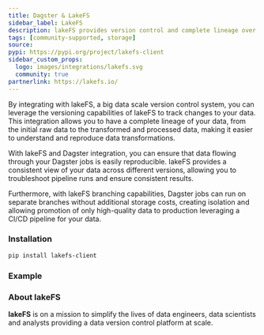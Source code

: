 ```yaml
---
title: Dagster & LakeFS
sidebar_label: LakeFS
description: lakeFS provides version control and complete lineage over the data lake.
tags: [community-supported, storage]
source:
pypi: https://pypi.org/project/lakefs-client
sidebar_custom_props:
  logo: images/integrations/lakefs.svg
  community: true
partnerlink: https://lakefs.io/
---
```


By integrating with lakeFS, a big data scale version control system, you can leverage the versioning capabilities of lakeFS to track changes to your data. This integration allows you to have a complete lineage of your data, from the initial raw data to the transformed and processed data, making it easier to understand and reproduce data transformations.

With lakeFS and Dagster integration, you can ensure that data flowing through your Dagster jobs is easily reproducible. lakeFS provides a consistent view of your data across different versions, allowing you to troubleshoot pipeline runs and ensure consistent results.

Furthermore, with lakeFS branching capabilities, Dagster jobs can run on separate branches without additional storage costs, creating isolation and allowing promotion of only high-quality data to production leveraging a CI/CD pipeline for your data.

### Installation

```bash
pip install lakefs-client
```

### Example

<CodeExample path="docs_snippets/docs_snippets/integrations/lakefs.py" language="python" />

### About lakeFS

**lakeFS** is on a mission to simplify the lives of data engineers, data scientists and analysts providing a data version control platform at scale.
